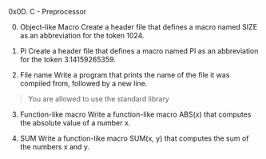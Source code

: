 0x0D. C - Preprocessor

0. Object-like Macro   Create a header file that defines a macro named SIZE as an abbreviation for the token 1024.

1. Pi Create a header file that defines a macro named PI as an abbreviation for the token 3.14159265359. 

2. File name Write a program that prints the name of the file it was compiled from, followed by a new line.
>You are allowed to use the standard library

3. Function-like macro  Write a function-like macro ABS(x) that computes the absolute value of a number x.

4. SUM  Write a function-like macro SUM(x, y) that computes the sum of the numbers x and y.
